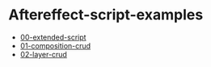 # Aftereffect-script-examples

- [00-extended-script](00-extended-script)
- [01-composition-crud](01-composition-crud)
- [02-layer-crud](02-layer-crud)